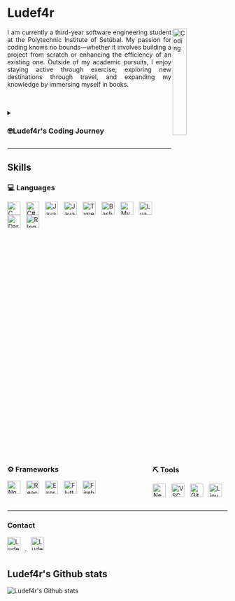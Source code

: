 # Ludef4r

<img background="transparent" align="right" width="25%" alt="Coding" src="https://i.pinimg.com/originals/e8/f4/53/e8f453469a3ec97ecd354df465d73913.gif">

<p align="justify" width="60%">
I am currently a third-year software engineering student at the Polytechnic Institute of Setúbal. My passion for coding knows no bounds—whether it involves building a project from scratch or enhancing the efficiency of an existing one. Outside of my academic pursuits, I enjoy staying active through exercise, exploring new destinations through travel, and expanding my knowledge by immersing myself in books.
</p>

<br />
<br />

<details>
    <summary><h3>🤓Ludef4r's Coding Journey </h3></summary>
    <p align="justify">
    My journey into the world of coding began at university, where I quickly discovered my passion for it. 
    My initial year had its challenges, with a few stumbles along the way, but it set the stage for a remarkable transformation. From my second year onward, I dedicated myself to mastery and growth. I expanded my programming language repertoire, enhancing my proficiency in familiar languages while diving into new ones. My exploration didn't stop there; I ventured into JavaScript, Dart, and other technologies, continually broadening my skills.
    This period of intense learning wasn't confined to academics alone. I embraced a healthier lifestyle, incorporating regular exercise, engaging more with literature, and forging stronger connections with peers. These changes brought a new balance to my life, fueling my progress in and out of the classroom.
    Now, in my third year, my journey has taken an exciting turn towards artificial intelligence, a field that has captivated my imagination and ambition. Additionally, I've embraced the Linux environment, appreciating its versatility and power for development work. This evolving journey has not only shaped my technical abilities but also instilled a deep passion for technology's potential to transform the world.
    </p>
</details>

---

## Skills

### 💻 Languages

<img align="left" alt="C logo" width="30px" style="padding-right:10px;" src="https://cdn.jsdelivr.net/gh/devicons/devicon@latest/icons/c/c-original.svg" />

<img align="left" alt="C# logo" width="30px" style="padding-right:10px;" src="https://cdn.jsdelivr.net/gh/devicons/devicon@latest/icons/csharp/csharp-original.svg" />

<img align="left" alt="Java logo" width="30px" style="padding-right:10px;" src="https://cdn.jsdelivr.net/gh/devicons/devicon@latest/icons/java/java-original.svg" />

<img align="left" alt="JavaScript logo" width="30px" style="padding-right:10px;" src="https://cdn.jsdelivr.net/gh/devicons/devicon@latest/icons/javascript/javascript-original.svg" />

<img align="left" alt="TypeScript logo" width="30px" style="padding-right:10px;" src="https://cdn.jsdelivr.net/gh/devicons/devicon@latest/icons/typescript/typescript-original.svg" />
          
<img align="left" alt="Bash logo" width="30px" style="padding-right:10px;" src="https://cdn.jsdelivr.net/gh/devicons/devicon@latest/icons/bash/bash-original.svg" />

<img align="left" alt="MySQL logo" width="30px" style="padding-right:10px;" src="https://cdn.jsdelivr.net/gh/devicons/devicon@latest/icons/mysql/mysql-plain-wordmark.svg" />

<img align="left" alt="Lua logo" width="30px" style="padding-right:10px;" src="https://cdn.jsdelivr.net/gh/devicons/devicon@latest/icons/lua/lua-original.svg" />
          
<img align="left" alt="Dart logo" width="30px" style="padding-right:10px;" src="https://cdn.jsdelivr.net/gh/devicons/devicon@latest/icons/dart/dart-original.svg" />

<img align="left" alt="R logo" width="30px" style="padding-right:10px;" src="https://cdn.jsdelivr.net/gh/devicons/devicon@latest/icons/r/r-original.svg" />

<br />

<div align="left" style="display:flex; justify-content:space-between; width: 100%; margin: 0px;">
<div>

### ⚙️ Frameworks

<img align="left" alt="Node logo" width="30px" style="padding-right:10px;" src="https://cdn.jsdelivr.net/gh/devicons/devicon@latest/icons/nodejs/nodejs-original-wordmark.svg" />

<img align="left" alt="React logo" width="30px" style="padding-right:10px;" src="https://cdn.jsdelivr.net/gh/devicons/devicon@latest/icons/react/react-original.svg" />

<img align="left" alt="Express logo" width="30px" style="padding-right:10px;" src="https://cdn.jsdelivr.net/gh/devicons/devicon@latest/icons/express/express-original-wordmark.svg" />

<img align="left" alt="Flutter logo" width="30px" style="padding-right:10px;" src="https://cdn.jsdelivr.net/gh/devicons/devicon@latest/icons/flutter/flutter-original.svg" />

<img align="left" alt="Firebase logo" width="30px" style="padding-right:10px;" src="https://cdn.jsdelivr.net/gh/devicons/devicon@latest/icons/firebase/firebase-original.svg" />

<br />
</div>

<div>
    
### ⛏️ Tools

<img align="left" alt="Neovim logo" width="30px" style="padding-right:10px;" src="https://cdn.jsdelivr.net/gh/devicons/devicon@latest/icons/neovim/neovim-original.svg" />

<img align="left" alt="VSCode logo" width="30px" style="padding-right:10px;" src="https://cdn.jsdelivr.net/gh/devicons/devicon@latest/icons/vscode/vscode-original.svg" />

<img align="left" alt="Git logo" width="30px" style="padding-right:10px;" src="https://cdn.jsdelivr.net/gh/devicons/devicon@latest/icons/git/git-original.svg" />

<img align="left" alt="Linux logo" width="30px" style="padding-right:10px;" src="https://cdn.jsdelivr.net/gh/devicons/devicon@latest/icons/linux/linux-original.svg" />

</div>
</div>

<br />

---

### Contact

<a align="left" style="padding-right:10px;" href="https://www.linkedin.com/in/luisfariamartins" target="blank">
    <img src="https://raw.githubusercontent.com/rahuldkjain/github-profile-readme-generator/master/src/images/icons/Social/linked-in-alt.svg" alt="Ludef4r Linkedin" width="30px" style="padding-right:10px;">
</a>

<a align="left" style="padding-right:10px;" href="https://instagram.com/luis.faria.martins" target="blank">
    <img src="https://raw.githubusercontent.com/rahuldkjain/github-profile-readme-generator/master/src/images/icons/Social/instagram.svg" alt="Ludef4r Instagram" width="30px" style="padding-right:10px;">
</a>

#

## Ludef4r's Github stats

![Ludef4r's Github stats](https://github-readme-streak-stats.herokuapp.com/?user=ludef4r&theme=dark&hide_border=false)
